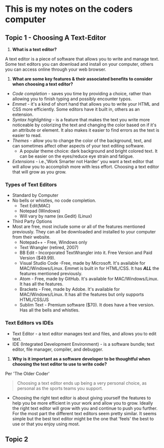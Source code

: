 # This is my notes on the coders computer

## Topic 1 - Choosing A Text-Editor

1. **What is a text editor?**

A text editor is a piece of software that allows you to write and manage text. Some text editors you can download and install on your computer, others you can access online through your web browser.

1. **What are some key features & their associated benefits to consider when choosing a text editor?**

* *Code completion* - saves you time by providing a choice, rather than allowing you to finish typing and possibly encounter typos.
* *Emmet* - it's a kind of short hand that allows you to write your HTML and CSS more efficiently. Some editors have it built in, others as an extension.
* *Syntax highlighting* - is a feature that makes the text you write more noticeable by colorizing the text and changing the color based on if it's an attribute or element. It also makes it easier to find errors as the text is easier to read. 
* *Themes* - allow you to change the color of the background, text, and can sometimes affect other aspects of your text editing software.
   * A popular theme choice: dark background and bright colored text. It can be easier on the eyes/reduce eye strain and fatigue.
* *Extensions* - i.e.,'Work Smarter not Harder' you want a text editor that will allow you to accomplish more with less effort. Choosing a text editor that will grow as you grow.

### Types of Text Editors

* Standard by Computer 
* No bells or whistles, no code completion.
   * Text Edit(MAC)
   * Notepad (Windows)
   * Will vary by name (ex.Gedit) (Linux)
* Third Party Options
* Most are free, most include some or all of the features mentioned previously. They can all be downloaded and installed to your computer from their website.
   * Notepad++ - Free, Windows only
   * Text Wrangler (retired, 2007)
   * BB Edit - Incorporated TextWrangler into it. Free Version and Paid Version ($49.99).
   * Visual Studio Code -Free, made by Microsoft. It's available for MAC/Windows/Linux. Emmet is built in for HTML/CSS. It has ***ALL*** the features mentioned previously.
   * Atom - Free, made by GitHub. It's available for MAC/Windows/Linux. It has all the features.
   * Brackets - Free, made by Adobe. It's available for MAC/Windows/Linux. It has all the features but only supports HTML/CSS/JS
   * Sublim Text - Premium software ($70). It does have a free version. Has all the bells and whistles.

### Text Editors vs IDEs

* Text Editor - a text editor manages text and files, and allows you to edit text.
* IDE (Integrated Development Environment) - is a software bundle; text editor, file manager, compiler, and debugger.

1. **Why is it important as a software developer to be thoughtful when choosing the text editor to use to write code?**

Per 'The Older Coder'

> Choosing a text editor ends up being a very personal choice, as personal as the sports teams you support.

* Choosing the right text editor is about giving yourself the features to help you be more efficient in your work and allow you to grow. Ideally the right text editor will grow with you and continue to push you further. For the most part the different text editors seem pretty similar. It seems simple but the best text editor might be the one that 'feels' the best to use or that you enjoy using most.

## Topic 2


